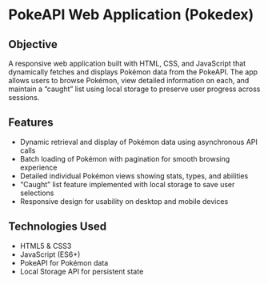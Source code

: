 # PokeAPI Web Application (Pokedex)

## Objective  
A responsive web application built with HTML, CSS, and JavaScript that dynamically fetches and displays Pokémon data from the PokeAPI. The app allows users to browse Pokémon, view detailed information on each, and maintain a “caught” list using local storage to preserve user progress across sessions.

## Features  
- Dynamic retrieval and display of Pokémon data using asynchronous API calls  
- Batch loading of Pokémon with pagination for smooth browsing experience  
- Detailed individual Pokémon views showing stats, types, and abilities  
- “Caught” list feature implemented with local storage to save user selections  
- Responsive design for usability on desktop and mobile devices  

## Technologies Used  
- HTML5 & CSS3  
- JavaScript (ES6+)  
- PokeAPI for Pokémon data  
- Local Storage API for persistent state  
